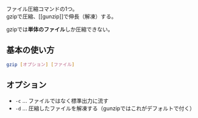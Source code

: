 ファイル圧縮コマンドの1つ。  
gzipで圧縮、[[gunzip]]で伸長（解凍）する。

gzipでは**単体のファイル**しか圧縮できない。

## 基本の使い方
```bash
gzip [オプション] [ファイル]
```

## オプション
* `-c` ... ファイルではなく標準出力に流す
* `-d` ... 圧縮したファイルを解凍する（gunzipではこれがデフォルトで付く）